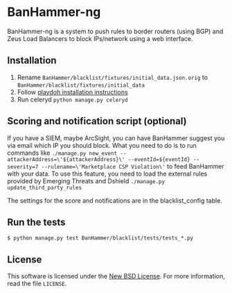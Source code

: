 BanHammer-ng
============

BanHammer-ng is a system to push rules to border routers (using BGP) and Zeus Load Balancers to block IPs/network using a web interface.

Installation
------------

1. Rename `BanHammer/blacklist/fixtures/initial_data.json.orig` to `BanHammer/blacklist/fixtures/initial_data`
2. Follow [playdoh installation instructions](http://playdoh.readthedocs.org/en/latest/getting-started/installation.html)
3. Run celeryd `python manage.py celeryd`

Scoring and notification script (optional)
------------------------------------------

If you have a SIEM, maybe ArcSight, you can have BanHammer suggest you via email which IP you should block.
What you need to do is to run commands like `./manage.py new_event --attackerAddress=\'${attackerAddress}\' --eventId=${eventId} --severity=7 --rulename=\'Marketplace CSP Violation\'`
to feed BanHammer with your data.
To use this feature, you need to load the external rules provided by Emerging Threats and Dshield `./manage.py update_third_party_rules`

The settings for the score and notifications are in the blacklist_config table.

Run the tests
-------------

`$ python manage.py test BanHammer/blacklist/tests/tests_*.py`

License
-------
This software is licensed under the [New BSD License][BSD]. For more
information, read the file ``LICENSE``.

[BSD]: http://creativecommons.org/licenses/BSD/
